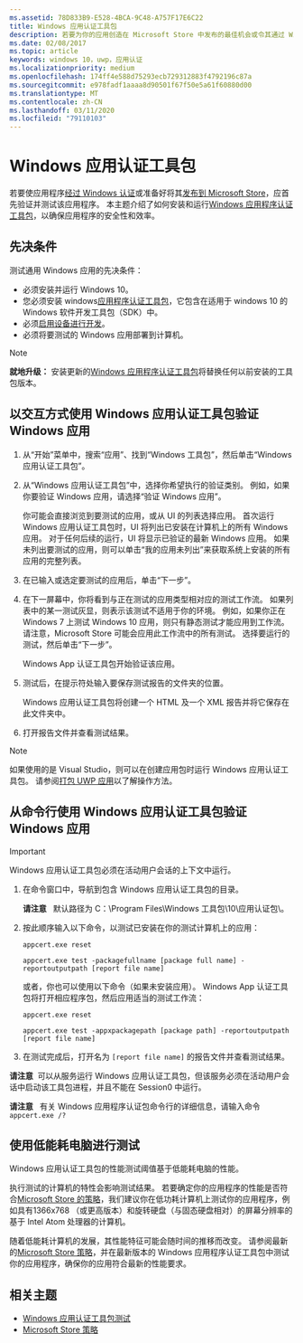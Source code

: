 ```yaml
---
ms.assetid: 78D833B9-E528-4BCA-9C48-A757F17E6C22
title: Windows 应用认证工具包
description: 若要为你的应用创造在 Microsoft Store 中发布的最佳机会或令其通过 Windows 认证，请在提交应用进行认证之前先在本地进行验证和测试。 本主题显示了如何安装并运行 Windows 应用认证工具包。
ms.date: 02/08/2017
ms.topic: article
keywords: windows 10，uwp，应用认证
ms.localizationpriority: medium
ms.openlocfilehash: 174ff4e588d75293ecb729312883f4792196c87a
ms.sourcegitcommit: e978fadf1aaaa8d90501f67f50e5a61f60880d00
ms.translationtype: MT
ms.contentlocale: zh-CN
ms.lasthandoff: 03/11/2020
ms.locfileid: "79110103"
---
```

# <a name="windows-app-certification-kit"></a>Windows 应用认证工具包

若要使应用程序[经过 Windows 认证](/windows/win32/win_cert/windows-certification-portal)或准备好将其[发布到 Microsoft Store](/windows/uwp/publish/app-submissions)，应首先验证并测试该应用程序。 本主题介绍了如何安装和运行[Windows 应用程序认证工具包](https://developer.microsoft.com/windows/develop/app-certification-kit)，以确保应用程序的安全性和效率。

## <a name="prerequisites"></a>先决条件

测试通用 Windows 应用的先决条件：

- 必须安装并运行 Windows 10。
- 您必须安装 windows[应用程序认证工具包](https://developer.microsoft.com/windows/downloads/app-certification-kit/)，它包含在适用于 windows 10 的 Windows 软件开发工具包（SDK）中。
- 必须[启用设备进行开发](/windows/uwp/get-started/enable-your-device-for-development)。
- 必须将要测试的 Windows 应用部署到计算机。

> [!NOTE]
> **就地升级：** 安装更新的[Windows 应用程序认证工具包](https://developer.microsoft.com/windows/develop/app-certification-kit)将替换任何以前安装的工具包版本。

## <a name="validate-your-windows-app-using-the-windows-app-certification-kit-interactively"></a>以交互方式使用 Windows 应用认证工具包验证 Windows 应用

1. 从“开始”菜单中，搜索“应用”、找到“Windows 工具包”，然后单击“Windows 应用认证工具包”。

2. 从“Windows 应用认证工具包”中，选择你希望执行的验证类别。 例如，如果你要验证 Windows 应用，请选择“验证 Windows 应用”。

    你可能会直接浏览到要测试的应用，或从 UI 的列表选择应用。 首次运行 Windows 应用认证工具包时，UI 将列出已安装在计算机上的所有 Windows 应用。 对于任何后续的运行，UI 将显示已验证的最新 Windows 应用。 如果未列出要测试的应用，则可以单击“我的应用未列出”来获取系统上安装的所有应用的完整列表。

3. 在已输入或选定要测试的应用后，单击“下一步”。

4. 在下一屏幕中，你将看到与正在测试的应用类型相对应的测试工作流。 如果列表中的某一测试灰显，则表示该测试不适用于你的环境。 例如，如果你正在 Windows 7 上测试 Windows 10 应用，则只有静态测试才能应用到工作流。 请注意，Microsoft Store 可能会应用此工作流中的所有测试。 选择要运行的测试，然后单击“下一步”。

    Windows App 认证工具包开始验证该应用。

5. 测试后，在提示符处输入要保存测试报告的文件夹的位置。

    Windows 应用认证工具包将创建一个 HTML 及一个 XML 报告并将它保存在此文件夹中。

6. 打开报告文件并查看测试结果。

> [!NOTE]
> 如果使用的是 Visual Studio，则可以在创建应用包时运行 Windows 应用认证工具包。 请参阅[打包 UWP 应用](/windows/msix/package/packaging-uwp-apps)以了解操作方法。

## <a name="validate-your-windows-app-using-the-windows-app-certification-kit-from-a-command-line"></a>从命令行使用 Windows 应用认证工具包验证 Windows 应用

> [!IMPORTANT]
> Windows 应用认证工具包必须在活动用户会话的上下文中运行。

1. 在命令窗口中，导航到包含 Windows 应用认证工具包的目录。

    **请注意**   默认路径为 C：\\Program Files\\Windows 工具包\\10\\应用认证包\\。

2. 按此顺序输入以下命令，以测试已安装在你的测试计算机上的应用：

    `appcert.exe reset`

    `appcert.exe test -packagefullname [package full name] -reportoutputpath [report file name]`

    或者，你也可以使用以下命令（如果未安装应用）。 Windows App 认证工具包将打开相应程序包，然后应用适当的测试工作流：

    `appcert.exe reset`

    `appcert.exe test -appxpackagepath [package path] -reportoutputpath [report file name]`

3. 在测试完成后，打开名为 `[report file name]` 的报告文件并查看测试结果。

**请注意**  可以从服务运行 Windows 应用认证工具包，但该服务必须在活动用户会话中启动该工具包进程，并且不能在 Session0 中运行。

**请注意**   有关 Windows 应用程序认证包命令行的详细信息，请输入命令 `appcert.exe /?`

## <a name="testing-with-a-low-power-computer"></a>使用低能耗电脑进行测试

Windows 应用认证工具包的性能测试阈值基于低能耗电脑的性能。

执行测试的计算机的特性会影响测试结果。 若要确定你的应用程序的性能是否符合[Microsoft Store 的策略](https://docs.microsoft.com/legal/windows/agreements/store-policies)，我们建议你在低功耗计算机上测试你的应用程序，例如具有1366x768 （或更高版本）和旋转硬盘（与固态硬盘相对）的屏幕分辨率的基于 Intel Atom 处理器的计算机。

随着低能耗计算机的发展，其性能特征可能会随时间的推移而改变。 请参阅最新的[Microsoft Store 策略](https://docs.microsoft.com/legal/windows/agreements/store-policies)，并在最新版本的 Windows 应用程序认证工具包中测试你的应用程序，确保你的应用符合最新的性能要求。

## <a name="related-topics"></a>相关主题

- [Windows 应用认证工具包测试](windows-app-certification-kit-tests.md)
- [Microsoft Store 策略](https://docs.microsoft.com/legal/windows/agreements/store-policies)
